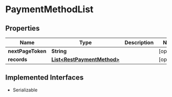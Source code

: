 

# PaymentMethodList


## Properties

| Name | Type | Description | Notes |
|------------ | ------------- | ------------- | -------------|
|**nextPageToken** | **String** |  |  [optional] |
|**records** | [**List&lt;RestPaymentMethod&gt;**](RestPaymentMethod.md) |  |  [optional] |


## Implemented Interfaces

* Serializable

